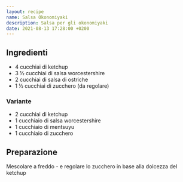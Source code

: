 ```yaml
---
layout: recipe
name: Salsa Okonomiyaki
description: Salsa per gli okonomiyaki
date: 2021-08-13 17:28:00 +0200
---
```


## Ingredienti

- 4 cucchiai di ketchup
- 3 ½ cucchiai di salsa worcestershire
- 2 cucchiai di salsa di ostriche
- 1 ½ cucchiai di zucchero (da regolare)

### Variante

- 2 cucchiai di ketchup
- 1 cucchiaio di salsa worcestershire
- 1 cucchiaio di mentsuyu
- 1 cucchiaio di zucchero

## Preparazione

Mescolare a freddo - e regolare lo zucchero in base alla dolcezza del ketchup

